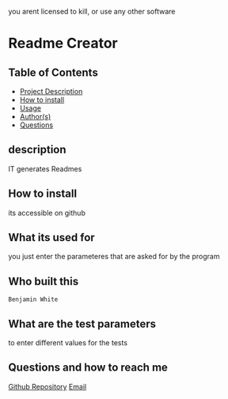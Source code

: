  you arent licensed to kill, or use any other software
  # Readme Creator
  ## Table of Contents
  - [Project Description](#description)
  - [How to install](#How-to-install)
  - [Usage](#What-its-used-for)
  - [Author(s)](#Who-built-this)
  - [Questions](#Questions-and-how-to-reach-me)
  ## description
  IT generates Readmes
  ## How to install
   its accessible on github
  ## What its used for
   you just enter the parameteres that are asked for by the program
   ## Who built this
    Benjamin White
  ## What are the test parameters
   to enter different values for the tests
  ## Questions and how to reach me
   [Github Repository](https://github.com/BenjaminMwhite)
  [Email](mailto:Bwhitem@gmail.com)
  
  
